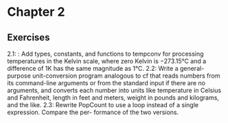 # Chapter 2 

## Exercises
2.1: : Add types, constants, and functions to tempconv for processing temperatures in the Kelvin scale, where zero Kelvin is −273.15°C and a difference of 1K has the same magnitude as 1°C.
2.2: Write a general-purpose unit-conversion program analogous to cf that reads numbers from its command-line arguments or from the standard input if there are no arguments, and converts each number into units like temperature in Celsius and Fahrenheit, length in feet and meters, weight in pounds and kilograms, and the like.
2.3: Rewrite PopCount to use a loop instead of a single expression. Compare the per-
formance of the two versions. 